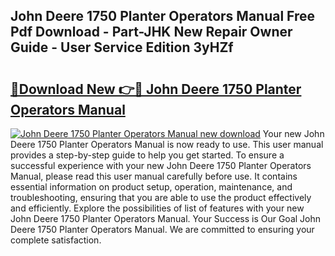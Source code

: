 ## John Deere 1750 Planter Operators Manual Free Pdf Download - Part-JHK New Repair Owner Guide - User Service Edition 3yHZf

# <h2><a href="http://bc94513.oget.top/?id=John+Deere+1750+Planter+Operators+Manual">🔗Download New 👉🔴 John Deere 1750 Planter Operators Manual</a></h2>

[![John Deere 1750 Planter Operators Manual new download](https://i.imgur.com/5g1atiW.png)](http://bc94513.oget.top/?id=John+Deere+1750+Planter+Operators+Manual)
Your new John Deere 1750 Planter Operators Manual is now ready to use. This user manual provides a step-by-step guide to help you get started. To ensure a successful experience with your new John Deere 1750 Planter Operators Manual, please read this user manual carefully before use. It contains essential information on product setup, operation, maintenance, and troubleshooting, ensuring that you are able to use the product effectively and efficiently. Explore the possibilities of list of features with your new John Deere 1750 Planter Operators Manual. Your Success is Our Goal John Deere 1750 Planter Operators Manual. We are committed to ensuring your complete satisfaction.
